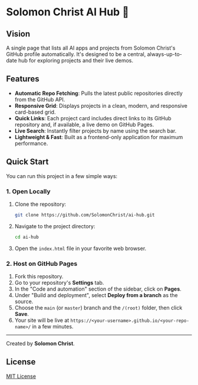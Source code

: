 
# Solomon Christ AI Hub 🚀

## Vision
A single page that lists all AI apps and projects from Solomon Christ's GitHub profile automatically. It's designed to be a central, always-up-to-date hub for exploring projects and their live demos.

## Features
- **Automatic Repo Fetching**: Pulls the latest public repositories directly from the GitHub API.
- **Responsive Grid**: Displays projects in a clean, modern, and responsive card-based grid.
- **Quick Links**: Each project card includes direct links to its GitHub repository and, if available, a live demo on GitHub Pages.
- **Live Search**: Instantly filter projects by name using the search bar.
- **Lightweight & Fast**: Built as a frontend-only application for maximum performance.

## Quick Start
You can run this project in a few simple ways:

### 1. Open Locally
1. Clone the repository:
   ```bash
   git clone https://github.com/SolomonChrist/ai-hub.git
   ```
2. Navigate to the project directory:
   ```bash
   cd ai-hub
   ```
3. Open the `index.html` file in your favorite web browser.

### 2. Host on GitHub Pages
1. Fork this repository.
2. Go to your repository's **Settings** tab.
3. In the "Code and automation" section of the sidebar, click on **Pages**.
4. Under "Build and deployment", select **Deploy from a branch** as the source.
5. Choose the `main` (or `master`) branch and the `/(root)` folder, then click **Save**.
6. Your site will be live at `https://<your-username>.github.io/<your-repo-name>/` in a few minutes.

---

Created by **Solomon Christ**.

## License
[MIT License](LICENSE)
